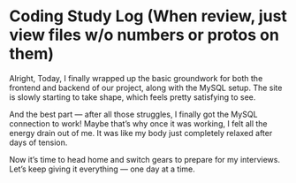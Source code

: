 # Coding Study Log (When review, just view files w/o numbers or protos on them)

Alright, Today, I finally wrapped up the basic groundwork for both the frontend and backend of our project, along with the MySQL setup. The site is slowly starting to take shape, which feels pretty satisfying to see.

And the best part — after all those struggles, I finally got the MySQL connection to work!
Maybe that’s why once it was working, I felt all the energy drain out of me. It was like my body just completely relaxed after days of tension.

Now it’s time to head home and switch gears to prepare for my interviews.
Let’s keep giving it everything — one day at a time.

<!-- Lessgo home ; 2025.07.10 -->